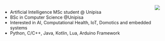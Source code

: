 
 <img class="img" src="https://github-readme-stats-sigma-five.vercel.app/api?username=vornao&show_icons=true&theme=midnight-purple&count_private=true" align="right"/>

- Artificial Intelligence MSc student @ Unipisa 
- BSc in Computer Science @Unipisa
- Interested in AI, Computational Health, IoT, Domotics and embedded systems
- Python, C/C++, Java, Kotlin, Lua, Arduino Framework




